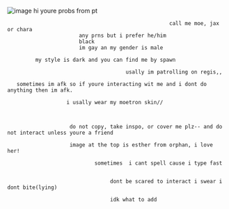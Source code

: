 ![image](https://user-images.githubusercontent.com/103019164/161684280-c07ce20b-01e5-4daa-99dd-2a3d7cb37ed5.png)
hi youre probs from pt
                                                        
                                                        call me moe, jax or chara
                           any prns but i prefer he/him
                           black
                           im gay an my gender is male
             
             my style is dark and you can find me by spawn
                                          
                                          usally im patrolling on regis,,
       
       sometimes im afk so if youre interacting wit me and i dont do anything then im afk.
                       
                       i usally wear my moetron skin//
                       
                        
                        
                        do not copy, take inspo, or cover me plz-- and do not interact unless youre a friend
                        
                        image at the top is esther from orphan, i love her!
                        
                                sometimes  i cant spell cause i type fast
                                
                                
                                     dont be scared to interact i swear i dont bite(lying)
                                     
                                     idk what to add
                        
